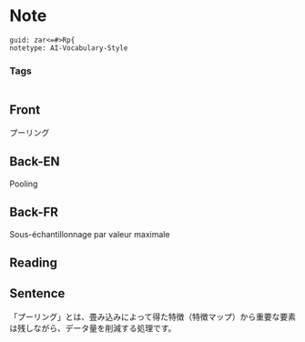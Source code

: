 # Note
```
guid: zar<=#>Rp{
notetype: AI-Vocabulary-Style
```

### Tags
```
```

## Front
プーリング

## Back-EN
Pooling

## Back-FR
Sous-échantillonnage par valeur maximale

## Reading


## Sentence
「プーリング」とは、畳み込みによって得た特徴（特徴マップ）から重要な要素は残しながら、データ量を削減する処理です。
